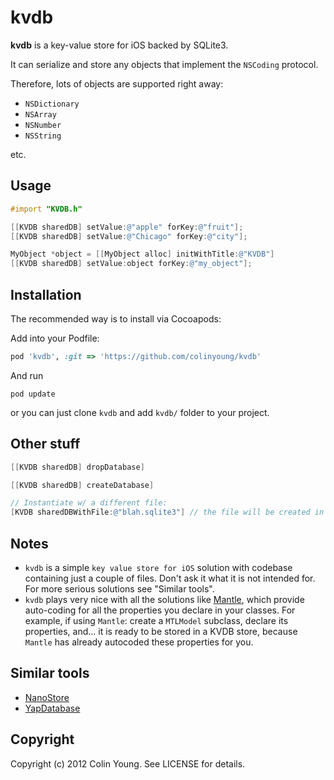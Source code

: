 # kvdb

**kvdb** is a key-value store for iOS backed by SQLite3.

It can serialize and store any objects that implement the `NSCoding` protocol.

Therefore, lots of objects are supported right away:

- `NSDictionary`
- `NSArray`
- `NSNumber`
- `NSString`

etc.

## Usage

```objective-c
#import "KVDB.h"

[[KVDB sharedDB] setValue:@"apple" forKey:@"fruit"];
[[KVDB sharedDB] setValue:@"Chicago" forKey:@"city"];

MyObject *object = [[MyObject alloc] initWithTitle:@"KVDB"]
[[KVDB sharedDB] setValue:object forKey:@"my_object"];
```

## Installation

The recommended way is to install via Cocoapods:

Add into your Podfile:

```ruby
pod 'kvdb', :git => 'https://github.com/colinyoung/kvdb'
```

And run 

```
pod update
```

or you can just clone `kvdb` and add `kvdb/` folder to your project.

## Other stuff

```objective-c
[[KVDB sharedDB] dropDatabase]

[[KVDB sharedDB] createDatabase]

// Instantiate w/ a different file:
[KVDB sharedDBWithFile:@"blah.sqlite3"] // the file will be created in your documents directory.
```

## Notes

* `kvdb` is a simple `key value store for iOS` solution with codebase containing just a couple of files. Don't ask it what it is not intended for. For more serious solutions see "Similar tools".
* `kvdb` plays very nice with all the solutions like [Mantle](https://github.com/github/Mantle), which provide auto-coding for all the properties you declare in your classes. For example, if using `Mantle`: create a `MTLModel` subclass, declare its properties, and... it is ready to be stored in a KVDB store, because `Mantle` has already autocoded these properties for you.

## Similar tools

* [NanoStore](https://github.com/tciuro/NanoStore/)
* [YapDatabase](https://github.com/yaptv/YapDatabase)

## Copyright

Copyright (c) 2012 Colin Young. See LICENSE for details.
